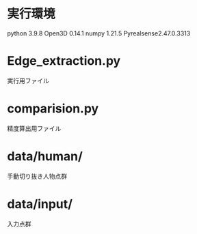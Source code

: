 # 実行環境
python 3.9.8
Open3D 0.14.1
numpy 1.21.5
Pyrealsense2.47.0.3313

# Edge_extraction.py
実行用ファイル

# comparision.py
精度算出用ファイル

# data/human/
手動切り抜き人物点群

# data/input/
入力点群
